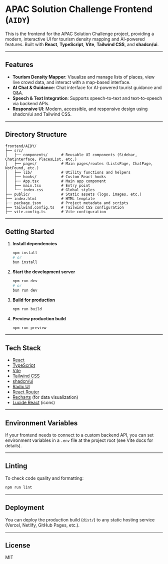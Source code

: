 # APAC Solution Challenge Frontend (`AIDY`)

This is the frontend for the APAC Solution Challenge project, providing a modern, interactive UI for tourism density mapping and AI-powered features. Built with **React**, **TypeScript**, **Vite**, **Tailwind CSS**, and **shadcn/ui**.

---

## Features

- **Tourism Density Mapper**: Visualize and manage lists of places, view live crowd data, and interact with a map-based interface.
- **AI Chat & Guidance**: Chat interface for AI-powered tourist guidance and Q&A.
- **Speech & Text Integration**: Supports speech-to-text and text-to-speech via backend APIs.
- **Responsive UI**: Modern, accessible, and responsive design using shadcn/ui and Tailwind CSS.

---

## Directory Structure

```
frontend/AIDY/
├── src/
│   ├── components/      # Reusable UI components (Sidebar, ChatInterface, PlacesList, etc.)
│   ├── pages/           # Main pages/routes (ListsPage, ChatPage, NotFound, etc.)
│   ├── lib/             # Utility functions and helpers
│   ├── hooks/           # Custom React hooks
│   ├── App.tsx          # Main app component
│   ├── main.tsx         # Entry point
│   └── index.css        # Global styles
├── public/              # Static assets (logo, images, etc.)
├── index.html           # HTML template
├── package.json         # Project metadata and scripts
├── tailwind.config.ts   # Tailwind CSS configuration
├── vite.config.ts       # Vite configuration
```

---

## Getting Started

1. **Install dependencies**
   ```bash
   npm install
   # or
   bun install
   ```

2. **Start the development server**
   ```bash
   npm run dev
   # or
   bun run dev
   ```

3. **Build for production**
   ```bash
   npm run build
   ```

4. **Preview production build**
   ```bash
   npm run preview
   ```

---

## Tech Stack

- [React](https://react.dev/)
- [TypeScript](https://www.typescriptlang.org/)
- [Vite](https://vitejs.dev/)
- [Tailwind CSS](https://tailwindcss.com/)
- [shadcn/ui](https://ui.shadcn.com/)
- [Radix UI](https://www.radix-ui.com/)
- [React Router](https://reactrouter.com/)
- [Recharts](https://recharts.org/) (for data visualization)
- [Lucide React](https://lucide.dev/) (icons)

---

## Environment Variables

If your frontend needs to connect to a custom backend API, you can set environment variables in a `.env` file at the project root (see Vite docs for details).

---

## Linting

To check code quality and formatting:
```bash
npm run lint
```

---

## Deployment

You can deploy the production build (`dist/`) to any static hosting service (Vercel, Netlify, GitHub Pages, etc.).

---

## License

MIT
